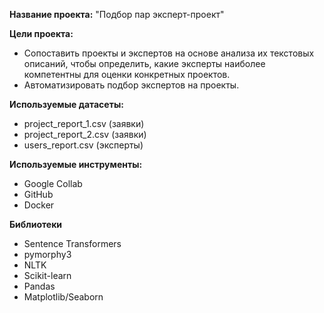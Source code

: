 **Название проекта:** "Подбор пар эксперт-проект"

**Цели проекта:**
- Сопоставить проекты и экспертов на основе анализа их текстовых описаний, чтобы определить, какие эксперты наиболее компетентны для оценки конкретных проектов.
- Автоматизировать подбор экспертов на проекты.

**Используемые датасеты:**
- project_report_1.csv (заявки)
- project_report_2.csv (заявки)
- users_report.csv (эксперты)

**Используемые инструменты:**
- Google Collab
- GitHub
- Docker

**Библиотеки**
- Sentence Transformers 
- pymorphy3 
- NLTK
- Scikit-learn 
- Pandas 
- Matplotlib/Seaborn


